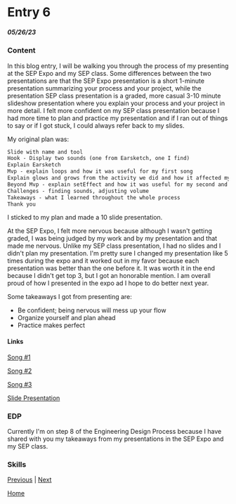 # Entry 6
##### 05/26/23

### Content

In this blog entry, I will be walking you through the process of my presenting at the SEP Expo and my SEP class. Some differences between the two presentations are that the SEP Expo presentation is a short 1-minute presentation summarizing your process and your project, while the presentation SEP class presentation is a graded, more casual 3-10 minute slideshow presentation where you explain your process and your project in more detail. I felt more confident on my SEP class presentation because I had more time to plan and practice my presentation and if I ran out of things to say or if I got stuck, I could always refer back to my slides.

My original plan was:
```html
Slide with name and tool
Hook - Display two sounds (one from Earsketch, one I find)
Explain Earsketch
Mvp - explain loops and how it was useful for my first song
Explain glows and grows from the activity we did and how it affected my beyond mvp
Beyond Mvp - explain setEffect and how it was useful for my second and third songs
Challenges - finding sounds, adjusting volume
Takeaways - what I learned throughout the whole process
Thank you
```
I sticked to my plan and made a 10 slide presentation.

At the SEP Expo, I felt more nervous because although I wasn't getting graded, I was being judged by my work and by my presentation and that made me nervous. Unlike my SEP class presentation, I had no slides and I didn't plan my presentation. I'm pretty sure I changed my presentation like 5 times during the expo and it worked out in my favor because each presentation was better than the one before it. It was worth it in the end because I didn't get top 3, but I got an honorable mention. I am overall proud of how I presented in the expo ad I hope to do better next year.

Some takeaways I got from presenting are:

* Be confident; being nervous will mess up your flow
* Organize yourself and plan ahead
* Practice makes perfect

#### Links

[Song #1](https://earsketch.gatech.edu/earsketch2/?sharing=GRpL9YeLWLyzWMu4navECw)

[Song #2](https://earsketch.gatech.edu/earsketch2/?sharing=Y0FO29BLCYjG58jlrjm8YA)

[Song #3](https://earsketch.gatech.edu/earsketch2/?sharing=l2pk3hT3-xTdhj9py9_bIA)

[Slide Presentation](https://docs.google.com/presentation/d/1BFCZ5Z4Wn3D-pC0DY2w8oCDnFfe5Kel1N_O9xbMq6ZI/edit#slide=id.p)

### EDP

Currently I'm on step 8 of the Engineering Design Process because I have shared with you my takeaways from my presentations in the SEP Expo and my SEP class.

### Skills



[Previous](entry05.md) | [Next](entry07.md)

[Home](../README.md)